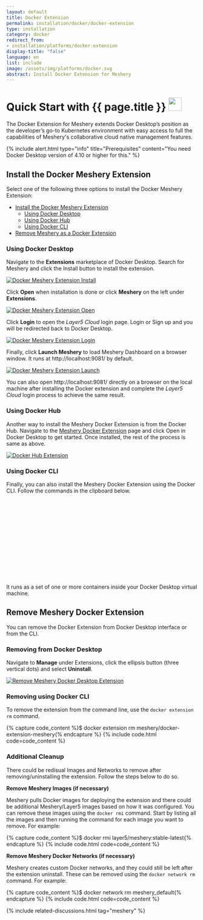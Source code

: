 ```yaml
---
layout: default
title: Docker Extension
permalink: installation/docker/docker-extension
type: installation
category: docker
redirect_from:
- installation/platforms/docker-extension
display-title: "false"
language: en
list: include
image: /assets/img/platforms/docker.svg
abstract: Install Docker Extension for Meshery
---
```


<h1>Quick Start with {{ page.title }} <img src="{{ page.image }}" style="width:35px;height:35px;" /></h1>

The Docker Extension for Meshery extends Docker Desktop’s position as the developer’s go-to Kubernetes environment with easy access to full the capabilities of Meshery's collaborative cloud native management features.

{% include alert.html type="info" title="Prerequisites" content="You need Docker Desktop version of 4.10 or higher for this." %}


## Install the Docker Meshery Extension

Select one of the following three options to install the Docker Meshery Extension:

- [Install the Docker Meshery Extension](#install-the-docker-meshery-extension)
  - [Using Docker Desktop](#using-docker-desktop)
  - [Using Docker Hub](#using-docker-hub)
  - [Using Docker CLI](#using-docker-cli)
- [Remove Meshery as a Docker Extension](#remove-meshery-as-a-docker-extension)

### Using Docker Desktop

Navigate to the **Extensions** marketplace of Docker Desktop. Search for Meshery and click the Install button to install the extension.

[![Docker Meshery Extension Install]({{site.baseurl}}/assets/img/platforms/docker-desktop-meshery-extension-install.png)]({{site.baseurl}}/assets/img/platforms/docker-desktop-meshery-extension-install.png)

Click **Open** when installation is done or click **Meshery** on the left under **Extensions**.

[![Docker Meshery Extension Open]({{site.baseurl}}/assets/img/platforms/docker-desktop-meshery-extension-open.png)]({{site.baseurl}}/assets/img/platforms/docker-desktop-meshery-extension-open.png)

Click **Login** to open the _Layer5 Cloud_ login page. Login or Sign up and you will be redirected back to Docker Desktop.

[![Docker Meshery Extension Login]({{site.baseurl}}/assets/img/platforms/docker-desktop-meshery-extension-login.png)]({{site.baseurl}}/assets/img/platforms/docker-desktop-meshery-extension-login.png)

Finally, click **Launch Meshery** to load Meshery Dashboard on a browser window. It runs at http://localhost:9081/ by default.

[![Docker Meshery Extension Launch]({{site.baseurl}}/assets/img/platforms/docker-desktop-meshery-extension-launch.png)]({{site.baseurl}}/assets/img/platforms/docker-desktop-meshery-extension-launch.png)

You can also open http://localhost:9081/ directly on a browser on the local machine after installing the Docker extension and complete the _Layer5 Cloud_ login process to achieve the same result.

### Using Docker Hub

Another way to install the Meshery Docker Extension is from the Docker Hub. Navigate to the [Meshery Docker Extension](https://hub.docker.com/extensions/meshery/docker-extension-meshery) page and click Open in Docker Desktop to get started. Once installed, the rest of the process is same as above.

[![Docker Hub Extension]({{site.baseurl}}/assets/img/platforms/docker-hub-meshery-extension.png)]({{site.baseurl}}/assets/img/platforms/docker-hub-meshery-extension.png)

### Using Docker CLI

Finally, you can also install the Meshery Docker Extension using the Docker CLI. Follow the commands in the clipboard below. 

<!--
{% capture code_content %}docker extension install meshery/docker-extension-meshery{% endcapture %} -->
<!-- {% include code.html code=code_content %} -->

<pre class="codeblock-pre" style="padding: 0; font-size: 0px;">
  <div class="codeblock" style="display: block;">
    <!-- Updated style for clipboardjs -->
    <div class="clipboardjs" style="padding: 0; height: 0.5rem; overflow: hidden;">
      <span style="font-size: 0;">docker extension install meshery/docker-extension-meshery</span> 
    </div>
    <div class="window-buttons"></div>
    <div id="termynal2" style="width: 100%; height: 200px; max-width: 100%;" data-termynal="">
      <span data-ty="input">docker extension install meshery/docker-extension-meshery</span>
      <span data-ty="progress"></span>
      <span data-ty="">Successfully installed Meshery</span>
      <span data-ty="input">mesheryctl system dashboard</span>
    </div>
  </div>
</pre>

It runs as a set of one or more containers inside your Docker Desktop virtual machine.

## Remove Meshery Docker Extension

You can remove the Docker Extension from Docker Desktop interface or from the CLI. 

### Removing from Docker Desktop

Navigate to **Manage** under Extensions, click the ellipsis button (three vertical dots) and select **Uninstall**.

[![Remove Meshery Docker Desktop Extension]({{site.baseurl}}/assets/img/platforms/docker-desktop-meshery-extension-remove.png)]({{site.baseurl}}/assets/img/platforms/docker-desktop-meshery-extension-remove.png)

### Removing using Docker CLI

To remove the extension from the command line, use the `docker extension rm` command.

{% capture code_content %}$ docker extension rm meshery/docker-extension-meshery{% endcapture %}
{% include code.html code=code_content %}

### Additional Cleanup

There could be redisual Images and Networks to remove after removing/uninstalling the extension. Follow the steps below to do so. 

**Remove Meshery Images (if necessary)**

Meshery pulls Docker images for deploying the extension and there could be additional Meshery/Layer5 images based on how it was configured. You can remove these images using the `docker rmi` command. Start by listing all the images and then running the command for each image you want to remove. For example:

{% capture code_content %}$ docker rmi layer5/meshery:stable-latest{% endcapture %}
{% include code.html code=code_content %}


**Remove Meshery Docker Networks (if necessary)**

Meshery creates custom Docker networks, and they could still be left after the extension uninstall. These can be removed using the `docker network rm` command. For example:

{% capture code_content %}$ docker network rm meshery_default{% endcapture %}
{% include code.html code=code_content %}
<br />


<script src="{{ site.baseurl }}/assets/js/terminal.js" data-termynal-container="#termynal2"></script>

{% include related-discussions.html tag="meshery" %}
